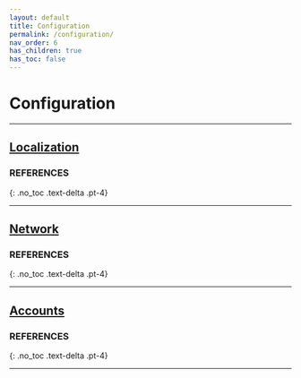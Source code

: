 ```yaml
---
layout: default
title: Configuration
permalink: /configuration/
nav_order: 6
has_children: true
has_toc: false
---
```


# Configuration

---

## [Localization](/Andromeda/configuration/localization/)

### REFERENCES
{: .no_toc .text-delta .pt-4}

---

## [Network](/Andromeda/configuration/network/)

### REFERENCES
{: .no_toc .text-delta .pt-4}

---

## [Accounts](/Andromeda/configuration/accounts/)

### REFERENCES
{: .no_toc .text-delta .pt-4}

---
